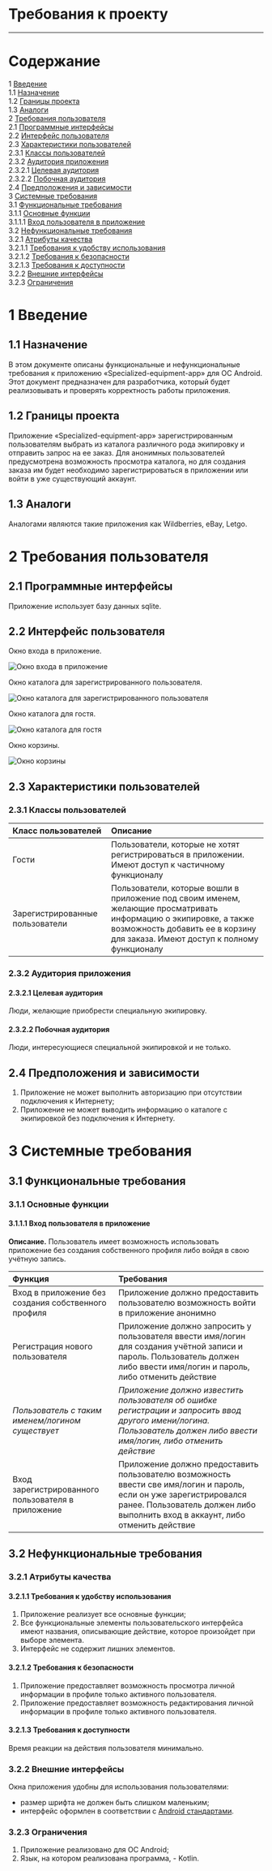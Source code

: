 # Требования к проекту
---

# Содержание
1 [Введение](#intro)  
1.1 [Назначение](#appointment)  
1.2 [Границы проекта](#project_boundary)  
1.3 [Аналоги](#analogues)  
2 [Требования пользователя](#user_requirements)  
2.1 [Программные интерфейсы](#software_interfaces)  
2.2 [Интерфейс пользователя](#user_interface)  
2.3 [Характеристики пользователей](#user_specifications)  
2.3.1 [Классы пользователей](#user_classes)  
2.3.2 [Аудитория приложения](#application_audience)  
2.3.2.1 [Целевая аудитория](#target_audience)  
2.3.2.2 [Побочная аудитория](#collateral_audience)  
2.4 [Предположения и зависимости](#assumptions_and_dependencies)  
3 [Системные требования](#system_requirements)  
3.1 [Функциональные требования](#functional_requirements)  
3.1.1 [Основные функции](#main_functions)  
3.1.1.1 [Вход пользователя в приложение](#user_logon_to_the_application)   
3.2 [Нефункциональные требования](#non-functional_requirements)  
3.2.1 [Атрибуты качества](#quality_attributes)  
3.2.1.1 [Требования к удобству использования](#requirements_for_ease_of_use)    
3.2.1.2 [Требования к безопасности](#security_requirements)  
3.2.1.3 [Требования к доступности](#access_requirements)  
3.2.2 [Внешние интерфейсы](#external_interfaces)  
3.2.3 [Ограничения](#restrictions)  

<a name="intro"/>

# 1 Введение

<a name="appointment"/>

## 1.1 Назначение
В этом документе описаны функциональные и нефункциональные требования к приложению «Specialized-equipment-app» для ОС Android. Этот документ предназначен для разработчика, который будет реализовывать и проверять корректность работы приложения.

<a name="project_boundary"/>

## 1.2 Границы проекта
Приложение «Specialized-equipment-app» зарегистрированным пользователям выбрать из каталога различного рода экипировку и отправить запрос на ее заказ. Для анонимных пользователей предусмотрена возможность просмотра каталога, но для создания заказа им будет необходимо зарегистрироваться в приложении или войти в уже существующий аккаунт.

<a name="analogues"/>

## 1.3 Аналоги
Аналогами являются такие приложения как Wildberries, eBay, Letgo.

# 2 Требования пользователя

<a name="software_interfaces"/>

## 2.1 Программные интерфейсы
Приложение использует базу данных sqlite.

<a name="user_interface"/>

## 2.2 Интерфейс пользователя
Окно входа в приложение. 

![Окно входа в приложение](https://github.com/elegardooo/Specialized-equipment-app/blob/main/Mockups/SignInWindow.png)  

Окно каталога для зарегистрированного пользователя.

![Окно каталога для зарегистрированного пользователя](https://github.com/elegardooo/Specialized-equipment-app/blob/main/Mockups/CatalogWindow.png) 

Окно каталога для гостя.

![Окно каталога для гостя](https://github.com/elegardooo/Specialized-equipment-app/blob/main/Mockups/CatalogWindowForGuest.png) 

Окно корзины.

![Окно корзины](https://github.com/elegardooo/Specialized-equipment-app/blob/main/Mockups/CartWindow.png) 

<a name="user_specifications"/>

## 2.3 Характеристики пользователей

<a name="user_classes"/>

### 2.3.1 Классы пользователей

| Класс пользователей | Описание |
|:---|:---|
| Гости | Пользователи, которые не хотят регистрироваться в приложении. Имеют доступ к частичному функционалу |
| Зарегистрированные пользователи | Пользователи, которые вошли в приложение под своим именем, желающие просматривать информацию о экипировке, а также возможность добавить ее в корзину для заказа. Имеют доступ к полному функционалу|

<a name="application_audience"/>

### 2.3.2 Аудитория приложения

<a name="target_audience"/>

#### 2.3.2.1 Целевая аудитория
Люди, желающие приобрести специальную экипировку.

<a name="collateral_audience"/>

#### 2.3.2.2 Побочная аудитория
Люди, интересующиеся специальной экипировкой и не только.

<a name="assumptions_and_dependencies"/>

## 2.4 Предположения и зависимости
1. Приложение не может выполнить авторизацию при отсутствии подключения к Интернету;
2. Приложение не может выводить информацию о каталоге с экипировкой без подключения к Интернету.

<a name="system_requirements"/>

# 3 Системные требования

<a name="functional_requirements"/>

## 3.1 Функциональные требования

<a name="main_functions"/>

### 3.1.1 Основные функции

<a name="user_logon_to_the_application"/>

#### 3.1.1.1 Вход пользователя в приложение
**Описание.** Пользователь имеет возможность использовать приложение без создания собственного профиля либо войдя в свою учётную запись.

| Функция | Требования | 
|:---|:---|
| Вход в приложение без создания собственного профиля | Приложение должно предоставить пользователю возможность войти в приложение анонимно |
| <a name="registration_requirements"/>Регистрация нового пользователя | Приложение должно запросить у пользователя ввести имя/логин для создания учётной записи и пароль. Пользователь должен либо ввести имя/логин и пароль, либо отменить действие |
| *Пользователь с таким именем/логином существует* | *Приложение должно известить пользователя об ошибке регистрации и запросить ввод другого имени/логина. Пользователь должен либо ввести имя/логин, либо отменить действие* |
| Вход зарегистрированного пользователя в приложение | Приложение должно предоставить пользователю возможность ввести све имя/логин и пароль, если он уже зарегистрировался ранее. Пользователь должен либо выполнить вход в аккаунт, либо отменить действие |

<a name="non-functional_requirements"/>

## 3.2 Нефункциональные требования

<a name="quality_attributes"/>

### 3.2.1 Атрибуты качества

<a name="requirements_for_ease_of_use"/>

#### 3.2.1.1 Требования к удобству использования
1. Приложение реализует все основные функции;
2. Все функциональные элементы пользовательского интерфейса имеют названия, описывающие действие, которое произойдет при выборе элемента.
3. Интерфейс не содержит лишних элементов.

<a name="security_requirements"/>

#### 3.2.1.2 Требования к безопасности
1. Приложение предоставляет возможность просмотра личной информации в профиле только активного пользователя.
2. Приложение предоставляет возможность редактирования личной информации в профиле только активного пользователя.

<a name="access_requirements"/>

#### 3.2.1.3 Требования к доступности
Время реакции на действия пользователя минимально.

<a name="external_interfaces"/>

### 3.2.2 Внешние интерфейсы
Окна приложения удобны для использования пользователями:
  * размер шрифта не должен быть слишком маленьким; 
  * интерфейс оформлен в соответствии с [Android стандартами](https://developer.android.com/guide/practices/ui_guidelines/index.html).

<a name="restrictions"/>

### 3.2.3 Ограничения
1. Приложение реализовано для ОС Android;
2. Язык, на котором реализована программа, - Kotlin.
